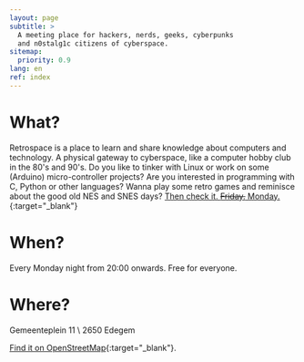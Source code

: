 ```yaml
---
layout: page
subtitle: >
  A meeting place for hackers, nerds, geeks, cyberpunks
  and n0stalg1c citizens of cyberspace.
sitemap:
  priority: 0.9
lang: en
ref: index
---
```


# What?
Retrospace is a place to learn and share knowledge about computers and
technology. A physical gateway to cyberspace, like a computer hobby club in the 80's and 90's.
Do you like to tinker with Linux or work on some (Arduino) micro-controller projects? Are you
interested in programming with C, Python or other languages? Wanna play some retro games and
reminisce about the good old NES and SNES days?
[Then check it. <s>Friday.</s> Monday.](https://getyarn.io/yarn-clip/61adf2ec-4022-42bb-888a-bed13fb50197/gif){:target="_blank"}

# When?
Every Monday night from 20:00 onwards. Free for everyone.

# Where?
Gemeenteplein 11
\\
2650 Edegem

[Find it on OpenStreetMap](https://www.openstreetmap.org/?mlat=51.15497&amp;mlon=4.44529#map=13/51.15497/4.44529){:target="_blank"}.
